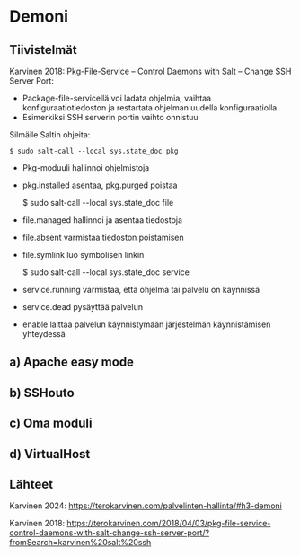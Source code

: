 # Demoni

## Tiivistelmät

Karvinen 2018: Pkg-File-Service – Control Daemons with Salt – Change SSH Server Port:

- Package-file-servicellä voi ladata ohjelmia, vaihtaa konfiguraatiotiedoston ja restartata ohjelman uudella konfiguraatiolla.
- Esimerkiksi SSH serverin portin vaihto onnistuu

Silmäile Saltin ohjeita:

    $ sudo salt-call --local sys.state_doc pkg

- Pkg-moduuli hallinnoi ohjelmistoja
- pkg.installed asentaa, pkg.purged poistaa

    $ sudo salt-call --local sys.state_doc file

- file.managed hallinnoi ja asentaa tiedostoja
- file.absent varmistaa tiedoston poistamisen
- file.symlink luo symbolisen linkin

    $ sudo salt-call --local sys.state_doc service

- service.running varmistaa, että ohjelma tai palvelu on käynnissä
- service.dead pysäyttää palvelun
- enable laittaa palvelun käynnistymään järjestelmän käynnistämisen yhteydessä

## a) Apache easy mode


## b) SSHouto

## c) Oma moduli

## d) VirtualHost

## Lähteet

Karvinen 2024: https://terokarvinen.com/palvelinten-hallinta/#h3-demoni

Karvinen 2018: https://terokarvinen.com/2018/04/03/pkg-file-service-control-daemons-with-salt-change-ssh-server-port/?fromSearch=karvinen%20salt%20ssh
